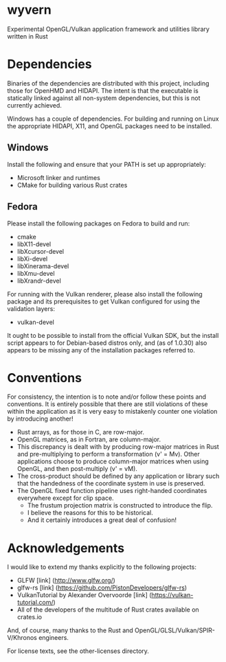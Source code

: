 # wyvern
Experimental OpenGL/Vulkan application framework and utilities library written in Rust

# Dependencies

Binaries of the dependencies are distributed with this project, including
those for OpenHMD and HIDAPI.  The intent is that the executable is statically
linked against all non-system dependencies, but this is not currently achieved.

Windows has a couple of dependencies.  For building and running on Linux the
appropriate HIDAPI, X11, and OpenGL packages need to be installed.

## Windows

Install the following and ensure that your PATH is set up appropriately:

* Microsoft linker and runtimes
* CMake for building various Rust crates

## Fedora

Please install the following packages on Fedora to build and run:

* cmake
* libX11-devel
* libXcursor-devel
* libXi-devel
* libXinerama-devel
* libXmu-devel
* libXrandr-devel

For running with the Vulkan renderer, please also install the following
package and its prerequisites to get Vulkan configured for using the
validation layers:

* vulkan-devel

It ought to be possible to install from the official Vulkan SDK, but
the install script appears to for Debian-based distros only, and (as
of 1.0.30) also appears to be missing any of the installation packages
referred to.

# Conventions

For consistency, the intention is to note and/or follow these points and
conventions.  It is entirely possible that there are still violations of
these within the application as it is very easy to mistakenly counter one
violation by introducing another!

* Rust arrays, as for those in C, are row-major.
* OpenGL matrices, as in Fortran, are column-major.
* This discrepancy is dealt with by producing row-major matrices in Rust
  and pre-multiplying to perform a transformation (v' = Mv).  Other
  applications choose to produce column-major matrices when using
  OpenGL, and then post-multiply (v' = vM).
* The cross-product should be defined by any application or library such
  that the handedness of the coordinate system in use is preserved.
* The OpenGL fixed function pipeline uses right-handed coordinates
  everywhere except for clip space.
  * The frustum projection matrix is constructed to introduce the flip.
  * I believe the reasons for this to be historical.
  * And it certainly introduces a great deal of confusion!

# Acknowledgements

I would like to extend my thanks explicitly to the following projects:

* GLFW [link] (http://www.glfw.org/)
* glfw-rs [link] (https://github.com/PistonDevelopers/glfw-rs)
* VulkanTutorial by Alexander Overvoorde [link] (https://vulkan-tutorial.com/)
* All of the developers of the multitude of Rust crates available on crates.io

And, of course, many thanks to the Rust and OpenGL/GLSL/Vulkan/SPIR-V/Khronos
engineers.

For license texts, see the other-licenses directory.
